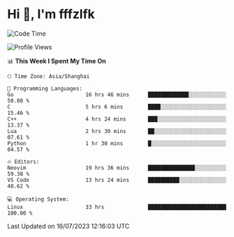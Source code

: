 # Hi 👋, I'm fffzlfk

<!--START_SECTION:waka-->
![Code Time](http://img.shields.io/badge/Code%20Time-311%20hrs%2055%20mins-blue)

![Profile Views](http://img.shields.io/badge/Profile%20Views-0-blue)

📊 **This Week I Spent My Time On** 

```text
🕑︎ Time Zone: Asia/Shanghai

💬 Programming Languages: 
Go                       16 hrs 46 mins      █████████████░░░░░░░░░░░░   50.80 % 
C                        5 hrs 6 mins        ████░░░░░░░░░░░░░░░░░░░░░   15.46 % 
C++                      4 hrs 24 mins       ███░░░░░░░░░░░░░░░░░░░░░░   13.37 % 
Lua                      2 hrs 30 mins       ██░░░░░░░░░░░░░░░░░░░░░░░   07.61 % 
Python                   1 hr 30 mins        █░░░░░░░░░░░░░░░░░░░░░░░░   04.57 % 

🔥 Editors: 
Neovim                   19 hrs 36 mins      ███████████████░░░░░░░░░░   59.38 % 
VS Code                  13 hrs 24 mins      ██████████░░░░░░░░░░░░░░░   40.62 % 

💻 Operating System: 
Linux                    33 hrs              █████████████████████████   100.00 % 
```


 Last Updated on 16/07/2023 12:16:03 UTC
<!--END_SECTION:waka-->
